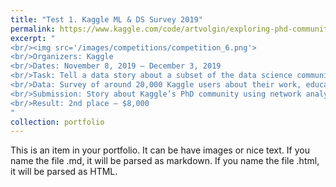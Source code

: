 ```yaml
---
title: "Test 1. Kaggle ML & DS Survey 2019"
permalink: https://www.kaggle.com/code/artvolgin/exploring-phd-community-with-network-analysis
excerpt: "
<br/><img src='/images/competitions/competition_6.png'>
<br/>Organizers: Kaggle
<br/>Dates: November 8, 2019 – December 3, 2019
<br/>Task: Tell a data story about a subset of the data science community represented in this survey, through a combination of both narrative text and data exploration.
<br/>Data: Survey of around 20,000 Kaggle users about their work, education, skills etc.
<br/>Submission: Story about Kaggle’s PhD community using network analysis: network of participants, skills, and countries.
<br/>Result: 2nd place – $8,000
"
collection: portfolio
---
```


This is an item in your portfolio. It can be have images or nice text. If you name the file .md, it will be parsed as markdown. If you name the file .html, it will be parsed as HTML. 
